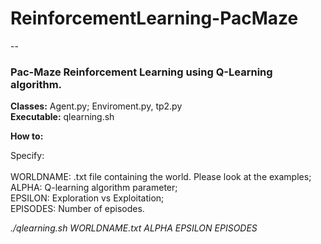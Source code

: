 # ReinforcementLearning-PacMaze
--
### Pac-Maze Reinforcement Learning using Q-Learning algorithm.

**Classes:** Agent.py; Enviroment.py, tp2.py <br/>
**Executable:** qlearning.sh

**How to:**

Specify:<br/> <br/>WORLDNAME: .txt file containing the world. Please look at the examples;<br/>
         ALPHA: Q-learning algorithm parameter;<br/>
         EPSILON: Exploration vs Exploitation;<br/>
         EPISODES: Number of episodes.<br/>

*./qlearning.sh     WORLDNAME.txt     ALPHA     EPSILON     EPISODES*
